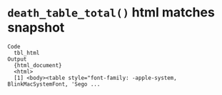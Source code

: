 # `death_table_total()` html matches snapshot

    Code
      tbl_html
    Output
      {html_document}
      <html>
      [1] <body><table style="font-family: -apple-system, BlinkMacSystemFont, 'Sego ...

